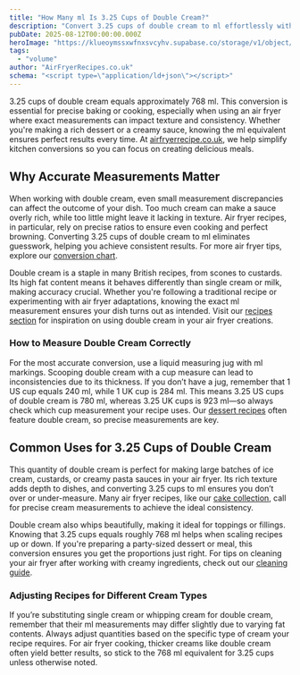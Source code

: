 ```yaml
---
title: "How Many ml Is 3.25 Cups of Double Cream?"
description: "Convert 3.25 cups of double cream to ml effortlessly with our simple guide. Perfect for air fryer recipes and precise baking measurements."
pubDate: 2025-08-12T00:00:00.000Z
heroImage: "https://klueoymssxwfnxsvcyhv.supabase.co/storage/v1/object/public/md/how-many-ml-is-3-25-cups-of-double-cream-0bf90a22.webp"
tags:
  - "volume"
author: "AirFryerRecipes.co.uk"
schema: "<script type=\"application/ld+json\"></script>"
---
```


<p>3.25 cups of double cream equals approximately 768 ml. This conversion is essential for precise baking or cooking, especially when using an air fryer where exact measurements can impact texture and consistency. Whether you're making a rich dessert or a creamy sauce, knowing the ml equivalent ensures perfect results every time. At <a href=https://www.airfryerrecipe.co.uk>airfryerrecipe.co.uk</a>, we help simplify kitchen conversions so you can focus on creating delicious meals.</p>

<h2>Why Accurate Measurements Matter</h2>  
<p>When working with double cream, even small measurement discrepancies can affect the outcome of your dish. Too much cream can make a sauce overly rich, while too little might leave it lacking in texture. Air fryer recipes, in particular, rely on precise ratios to ensure even cooking and perfect browning. Converting 3.25 cups of double cream to ml eliminates guesswork, helping you achieve consistent results. For more air fryer tips, explore our <a href=https://www.airfryerrecipe.co.uk/air-fryer-conversion-chart>conversion chart</a>.</p>  

<p>Double cream is a staple in many British recipes, from scones to custards. Its high fat content means it behaves differently than single cream or milk, making accuracy crucial. Whether you're following a traditional recipe or experimenting with air fryer adaptations, knowing the exact ml measurement ensures your dish turns out as intended. Visit our <a href=https://www.airfryerrecipe.co.uk/recipes>recipes section</a> for inspiration on using double cream in your air fryer creations.</p>  

<h3>How to Measure Double Cream Correctly</h3>  
<p>For the most accurate conversion, use a liquid measuring jug with ml markings. Scooping double cream with a cup measure can lead to inconsistencies due to its thickness. If you don’t have a jug, remember that 1 US cup equals 240 ml, while 1 UK cup is 284 ml. This means 3.25 US cups of double cream is 780 ml, whereas 3.25 UK cups is 923 ml—so always check which cup measurement your recipe uses. Our <a href=https://www.airfryerrecipe.co.uk/recipe-category/dessert>dessert recipes</a> often feature double cream, so precise measurements are key.</p>  

<h2>Common Uses for 3.25 Cups of Double Cream</h2>  
<p>This quantity of double cream is perfect for making large batches of ice cream, custards, or creamy pasta sauces in your air fryer. Its rich texture adds depth to dishes, and converting 3.25 cups to ml ensures you don’t over or under-measure. Many air fryer recipes, like our <a href=https://www.airfryerrecipe.co.uk/recipe-category/cakes>cake collection</a>, call for precise cream measurements to achieve the ideal consistency.</p>  

<p>Double cream also whips beautifully, making it ideal for toppings or fillings. Knowing that 3.25 cups equals roughly 768 ml helps when scaling recipes up or down. If you're preparing a party-sized dessert or meal, this conversion ensures you get the proportions just right. For tips on cleaning your air fryer after working with creamy ingredients, check out our <a href=https://www.airfryerrecipe.co.uk/air-fryer-cleaner>cleaning guide</a>.</p>  

<h3>Adjusting Recipes for Different Cream Types</h3>  
<p>If you’re substituting single cream or whipping cream for double cream, remember that their ml measurements may differ slightly due to varying fat contents. Always adjust quantities based on the specific type of cream your recipe requires. For air fryer cooking, thicker creams like double cream often yield better results, so stick to the 768 ml equivalent for 3.25 cups unless otherwise noted.</p>